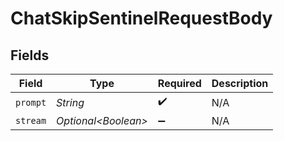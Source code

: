 # ChatSkipSentinelRequestBody


## Fields

| Field                | Type                 | Required             | Description          |
| -------------------- | -------------------- | -------------------- | -------------------- |
| `prompt`             | *String*             | :heavy_check_mark:   | N/A                  |
| `stream`             | *Optional\<Boolean>* | :heavy_minus_sign:   | N/A                  |